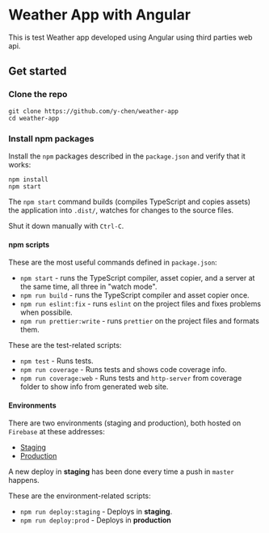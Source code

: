 # Weather App with Angular

This is test Weather app developed using Angular using third parties web api.

## Get started

### Clone the repo

```shell
git clone https://github.com/y-chen/weather-app
cd weather-app
```

### Install npm packages

Install the `npm` packages described in the `package.json` and verify that it works:

```shell
npm install
npm start
```

The `npm start` command builds (compiles TypeScript and copies assets) the application into `.dist/`, watches for changes to the source files.

Shut it down manually with `Ctrl-C`.

#### npm scripts

These are the most useful commands defined in `package.json`:

* `npm start` - runs the TypeScript compiler, asset copier, and a server at the same time, all three in "watch mode".
* `npm run build` - runs the TypeScript compiler and asset copier once.
* `npm run eslint:fix` - runs `eslint` on the project files and fixes problems when possibile.
* `npm run prettier:write` - runs `prettier` on the project files and formats them.

These are the test-related scripts:

* `npm test` - Runs tests.
* `npm run coverage` - Runs tests and shows code coverage info.
* `npm run coverage:web` - Runs tests and `http-server` from coverage folder to show info from generated web site.

#### Environments

There are two environments (staging and production), both hosted on `Firebase` at these addresses:

* [Staging](https://ng-weather-app-staging.web.app)
* [Production](https://ng-weather-app-prod.web.app)

A new deploy in **staging** has been done every time a push in `master` happens.

These are the environment-related scripts:

* `npm run deploy:staging` - Deploys in **staging**.
* `npm run deploy:prod` - Deploys in **production**
